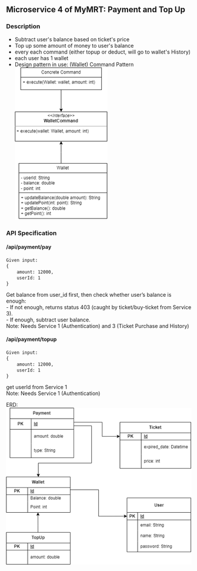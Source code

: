 ## Microservice 4 of MyMRT: Payment and Top Up

### Description
- Subtract user's balance based on ticket's price
- Top up some amount of money to user's balance
- every each command (either topup or deduct, will go to wallet's History)
- each user has 1 wallet
- Design pattern in use: (Wallet) Command Pattern
  ![Diagram UML topup](TopUp.png.png)

### API Specification
#### /api/payment/pay
``` 
Given input:
{
    amount: 12000,
    userId: 1
}

 ```
Get balance from user_id first, then check whether user’s balance is enough:
<br>- If not enough, returns status 403 (caught by ticket/buy-ticket from Service 3).
<br>- If enough, subtract user balance.
<br> Note: Needs Service 1 (Authentication) and 3 (Ticket Purchase and History)

#### /api/payment/topup
``` 
Given input:
{
    amount: 12000,
    userId: 1
}
 ```
get userId from Service 1 
<br> Note: Needs Service 1 (Authentication)

ERD:
![Diagram UML payment](paymentB5-Page-3.drawio.png)
